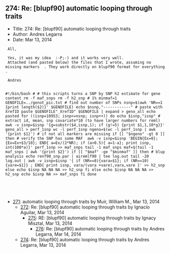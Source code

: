 ## 274: Re: [blupf90] automatic looping through traits

- Title: 274: Re: [blupf90] automatic looping through traits
- Author: Andres Legarra
- Date: Mar 13, 2014

```
 All,

 Yes, it was my idea  :-P;-) and it works very well. 
 Attached (and pasted below) the files that I wrote, assuming no missing markers  . They work directly on blupf90 format for everything .

 Andres


#!/bin/bash # # this scripts turns a SNP by SNP h2 estimate for gene content rm -f maf_snps rm -f h2_snp # 1% minmaf=1 GENOFILE=../genot_pic.txt # find out number of SNPs nsnp=$(awk 'NR==1 {print length($2)}' $GENOFILE) echo $nsnp,"------------" # paste with XrefID paste $GENOFILE"_XrefID" $GENOFILE | expand > geno_all echo pasted for ((isnp=10953; isnp<=nsnp; isnp++)) do echo $isnp,"isnp" # extract id, mean, snp covariate*10 (to have larger numbers for reml) awk -v isnp=$isnp '{g=substr($4,isnp,1); if (g!=5) {print $1,1,10*g}}' geno_all > perf_1snp wc -l perf_1snp ngeno=$(wc -l perf_1snp | awk '{print $1}') # if not all markers are missing if [[ "$ngeno" -gt 0 ]] then # verify the SNP has some MAF  awk -v isnp=$isnp 'BEGIN{Ex=0}; {Ex=Ex+$3/10}; END{ a=Ex/(2*NR); if (a>0.5){ a=1-a}; print isnp, int(100*a)}' perf_1snp >> maf_snps tail -1 maf_snps maf=$(tail -1 maf_snps | awk '{print $2}') if [[ "$maf" -ge "$minmaf" ]] then # blup analysis echo renf90_snp.par | airemlf90 | tee log.out tail -20 log.out | awk -v isnp=$isnp '{ if (NR==8){vara=$1}; if (NR==10){vare=$1}} ; END{ print isnp, vara/(vara +vare),vara,vare }' >> h2_snp else echo $isnp NA NA NA >> h2_snp fi else echo $isnp NA NA NA >> h2_snp echo $isnp NA >> maf_snps fi done



 
```

- [271](0271.md): automatic looping through traits by Muir, William M., Mar 13, 2014
    - [272](0272.md): Re: [blupf90] automatic looping through traits by Ignacio Aguilar, Mar 13, 2014
        - [275](0275.md): RE: [blupf90] automatic looping through traits by Ignacy Misztal, Mar 13, 2014
            - [276](0276.md): Re: [blupf90] automatic looping through traits by Andres Legarra, Mar 14, 2014
    - [274](0274.md): Re: [blupf90] automatic looping through traits by Andres Legarra, Mar 13, 2014
